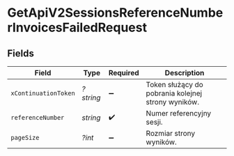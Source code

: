 # GetApiV2SessionsReferenceNumberInvoicesFailedRequest


## Fields

| Field                                              | Type                                               | Required                                           | Description                                        |
| -------------------------------------------------- | -------------------------------------------------- | -------------------------------------------------- | -------------------------------------------------- |
| `xContinuationToken`                               | *?string*                                          | :heavy_minus_sign:                                 | Token służący do pobrania kolejnej strony wyników. |
| `referenceNumber`                                  | *string*                                           | :heavy_check_mark:                                 | Numer referencyjny sesji.                          |
| `pageSize`                                         | *?int*                                             | :heavy_minus_sign:                                 | Rozmiar strony wyników.                            |